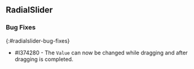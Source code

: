 ## RadialSlider

### Bug Fixes
{:#radialslider-bug-fixes}

* \#I374280 - The `Value` can now be changed while dragging and after dragging is completed.
